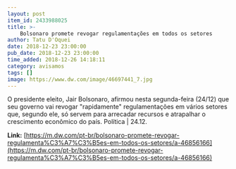 ```yaml
---
layout: post
item_id: 2433988025
title: >-
    Bolsonaro promete revogar regulamentações em todos os setores
author: Tatu D'Oquei
date: 2018-12-23 23:00:00
pub_date: 2018-12-23 23:00:00
time_added: 2018-12-26 14:18:11
category: avisamos
tags: []
image: https://www.dw.com/image/46697441_7.jpg
---
```


O presidente eleito, Jair Bolsonaro, afirmou nesta segunda-feira (24/12) que seu governo vai revogar "rapidamente" regulamentações em vários setores que, segundo ele, só servem para arrecadar recursos e atrapalhar o crescimento econômico do país. Política | 24.12.

**Link:** [https://m.dw.com/pt-br/bolsonaro-promete-revogar-regulamenta%C3%A7%C3%B5es-em-todos-os-setores/a-46856166](https://m.dw.com/pt-br/bolsonaro-promete-revogar-regulamenta%C3%A7%C3%B5es-em-todos-os-setores/a-46856166)

